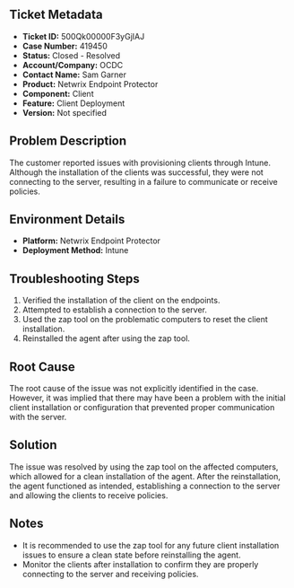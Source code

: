 ## Ticket Metadata
- **Ticket ID:** 500Qk00000F3yGjIAJ
- **Case Number:** 419450
- **Status:** Closed - Resolved
- **Account/Company:** OCDC
- **Contact Name:** Sam Garner
- **Product:** Netwrix Endpoint Protector
- **Component:** Client
- **Feature:** Client Deployment
- **Version:** Not specified

## Problem Description
The customer reported issues with provisioning clients through Intune. Although the installation of the clients was successful, they were not connecting to the server, resulting in a failure to communicate or receive policies.

## Environment Details
- **Platform:** Netwrix Endpoint Protector
- **Deployment Method:** Intune

## Troubleshooting Steps
1. Verified the installation of the client on the endpoints.
2. Attempted to establish a connection to the server.
3. Used the zap tool on the problematic computers to reset the client installation.
4. Reinstalled the agent after using the zap tool.

## Root Cause
The root cause of the issue was not explicitly identified in the case. However, it was implied that there may have been a problem with the initial client installation or configuration that prevented proper communication with the server.

## Solution
The issue was resolved by using the zap tool on the affected computers, which allowed for a clean installation of the agent. After the reinstallation, the agent functioned as intended, establishing a connection to the server and allowing the clients to receive policies.

## Notes
- It is recommended to use the zap tool for any future client installation issues to ensure a clean state before reinstalling the agent.
- Monitor the clients after installation to confirm they are properly connecting to the server and receiving policies.